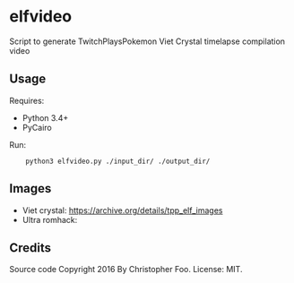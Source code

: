 # elfvideo
Script to generate TwitchPlaysPokemon Viet Crystal timelapse compilation video


## Usage

Requires:

* Python 3.4+
* PyCairo

Run:

        python3 elfvideo.py ./input_dir/ ./output_dir/

## Images

* Viet crystal: https://archive.org/details/tpp_elf_images
* Ultra romhack: 

## Credits

Source code Copyright 2016 By Christopher Foo. License: MIT.



